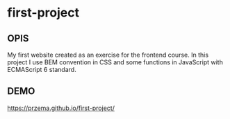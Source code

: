 # first-project

## OPIS

My first website created as an exercise for the frontend course. In this project I use BEM convention in CSS and some functions in JavaScript with ECMAScript 6 standard.

## DEMO

https://przema.github.io/first-project/

